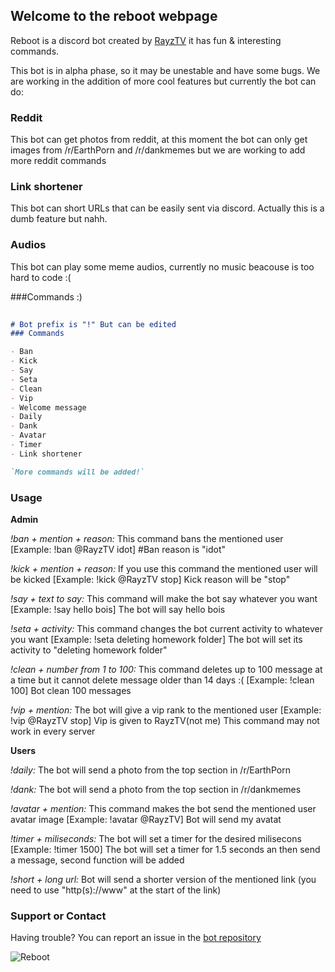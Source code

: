 ## Welcome to the reboot webpage

Reboot is a discord bot created by [RayzTV](https://github.com/RazyTV) it has fun & interesting commands.

This bot is in alpha phase, so it may be unestable and have some bugs. We are working in the addition of more cool features but currently the bot can do:  

### Reddit

This bot can get photos from reddit, at this moment the bot can only get images from /r/EarthPorn and /r/dankmemes but we are working to add more reddit commands

### Link shortener

This bot can short URLs that can be easily sent via discord. Actually this is a dumb feature but nahh. 

### Audios

This bot can play some meme audios, currently no music beacouse is too hard to code :( 

###Commands :)

```markdown
 
# Bot prefix is "!" But can be edited
### Commands

- Ban
- Kick
- Say
- Seta
- Clean
- Vip
- Welcome message
- Daily 
- Dank
- Avatar
- Timer
- Link shortener

`More commands will be added!`
```

### Usage

**Admin**

_!ban + mention + reason:_  This command bans the mentioned user 
[Example: !ban @RayzTV idot]  #Ban reason is "idot" 

_!kick + mention + reason:_  If you use this command the mentioned user will be kicked 
[Example: !kick @RayzTV stop] 
Kick reason will be "stop"

_!say + text to say:_  This command will make the bot say whatever you want 
[Example: !say hello bois]
The bot will say hello bois

_!seta + activity:_  This command changes the bot current activity to whatever you want 
[Example: !seta deleting homework folder]
The bot will set its activity to "deleting homework folder"

_!clean + number from 1 to 100:_ This command deletes up to 100 message at a time but it cannot delete message older than 14 days :(
[Example: !clean 100] Bot clean 100 messages

_!vip + mention:_ The bot will give a vip rank to the mentioned user 
[Example: !vip @RayzTV stop] Vip is given to RayzTV(not me)
This command may not work in every server

**Users**

_!daily:_ The bot will send a photo from the top section in /r/EarthPorn

_!dank:_ The bot will send a photo from the top section in /r/dankmemes

_!avatar + mention:_ This command makes the bot send the mentioned user avatar image [Example: !avatar @RayzTV]
Bot will send my avatat

_!timer + miliseconds:_ The bot will set a timer for the desired milisecons [Example: !timer 1500]
The bot will set a timer for 1.5 seconds an then send a message, second function will be added

_!short + long url:_ Bot will send a shorter version of the mentioned link (you need to use "http(s)://www" at the start of the link)

### Support or Contact

Having trouble? You can report an issue in the [bot repository](https://github.com/RazyTV/reboot)

![Reboot](https://imgur.com/wfIcSVM.png)
